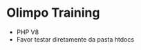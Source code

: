 <h1> Olimpo Training </h1>
<ul>
  <li>PHP V8</li>
  <li>Favor testar diretamente da pasta htdocs</li>
</ul>
